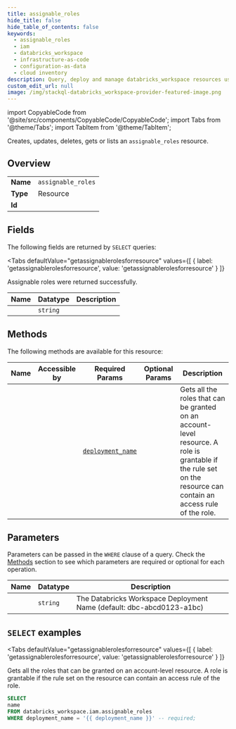 ```yaml
--- 
title: assignable_roles
hide_title: false
hide_table_of_contents: false
keywords:
  - assignable_roles
  - iam
  - databricks_workspace
  - infrastructure-as-code
  - configuration-as-data
  - cloud inventory
description: Query, deploy and manage databricks_workspace resources using SQL
custom_edit_url: null
image: /img/stackql-databricks_workspace-provider-featured-image.png
---
```


import CopyableCode from '@site/src/components/CopyableCode/CopyableCode';
import Tabs from '@theme/Tabs';
import TabItem from '@theme/TabItem';

Creates, updates, deletes, gets or lists an <code>assignable_roles</code> resource.

## Overview
<table><tbody>
<tr><td><b>Name</b></td><td><code>assignable_roles</code></td></tr>
<tr><td><b>Type</b></td><td>Resource</td></tr>
<tr><td><b>Id</b></td><td><CopyableCode code="databricks_workspace.iam.assignable_roles" /></td></tr>
</tbody></table>

## Fields

The following fields are returned by `SELECT` queries:

<Tabs
    defaultValue="getassignablerolesforresource"
    values={[
        { label: 'getassignablerolesforresource', value: 'getassignablerolesforresource' }
    ]}
>
<TabItem value="getassignablerolesforresource">

Assignable roles were returned successfully.

<table>
<thead>
    <tr>
    <th>Name</th>
    <th>Datatype</th>
    <th>Description</th>
    </tr>
</thead>
<tbody>
<tr>
    <td><CopyableCode code="name" /></td>
    <td><code>string</code></td>
    <td></td>
</tr>
</tbody>
</table>
</TabItem>
</Tabs>

## Methods

The following methods are available for this resource:

<table>
<thead>
    <tr>
    <th>Name</th>
    <th>Accessible by</th>
    <th>Required Params</th>
    <th>Optional Params</th>
    <th>Description</th>
    </tr>
</thead>
<tbody>
<tr>
    <td><a href="#getassignablerolesforresource"><CopyableCode code="getassignablerolesforresource" /></a></td>
    <td><CopyableCode code="select" /></td>
    <td><a href="#parameter-deployment_name"><code>deployment_name</code></a></td>
    <td></td>
    <td>Gets all the roles that can be granted on an account-level resource. A role is grantable if the rule set on the resource can contain an access rule of the role.</td>
</tr>
</tbody>
</table>

## Parameters

Parameters can be passed in the `WHERE` clause of a query. Check the [Methods](#methods) section to see which parameters are required or optional for each operation.

<table>
<thead>
    <tr>
    <th>Name</th>
    <th>Datatype</th>
    <th>Description</th>
    </tr>
</thead>
<tbody>
<tr id="parameter-deployment_name">
    <td><CopyableCode code="deployment_name" /></td>
    <td><code>string</code></td>
    <td>The Databricks Workspace Deployment Name (default: dbc-abcd0123-a1bc)</td>
</tr>
</tbody>
</table>

## `SELECT` examples

<Tabs
    defaultValue="getassignablerolesforresource"
    values={[
        { label: 'getassignablerolesforresource', value: 'getassignablerolesforresource' }
    ]}
>
<TabItem value="getassignablerolesforresource">

Gets all the roles that can be granted on an account-level resource. A role is grantable if the rule set on the resource can contain an access rule of the role.

```sql
SELECT
name
FROM databricks_workspace.iam.assignable_roles
WHERE deployment_name = '{{ deployment_name }}' -- required;
```
</TabItem>
</Tabs>

